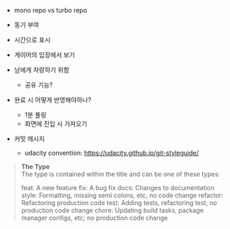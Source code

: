 - mono repo vs turbo repo  

- 동기 부여
- 시간으로 표시
- 게이머의 입장에서 보기
- 남에게 자랑하기 위함
    - 공유 기능?

- 완료 시 어떻게 반영해야하나?
    - 1분 풀링
    - 화면에 진입 시 가져오기

- 커밋 메시지
    - udacity convention: https://udacity.github.io/git-styleguide/

> **The Type**  
> The type is contained within the title and can be one of these types:
>
> feat: A new feature
> fix: A bug fix
> docs: Changes to documentation
> style: Formatting, missing semi colons, etc; no code change
> refactor: Refactoring production code
> test: Adding tests, refactoring test; no production code change
> chore: Updating build tasks, package manager configs, etc; no production code change